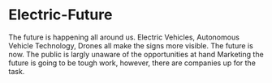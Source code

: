 # Electric-Future
The future is happening all around us. Electric Vehicles, Autonomous Vehicle Technology, Drones all make the signs more visible.
The future is now. The public is largly unaware of the opportunities at hand
Marketing the future is going to be tough work, however, there are companies up for the task.
